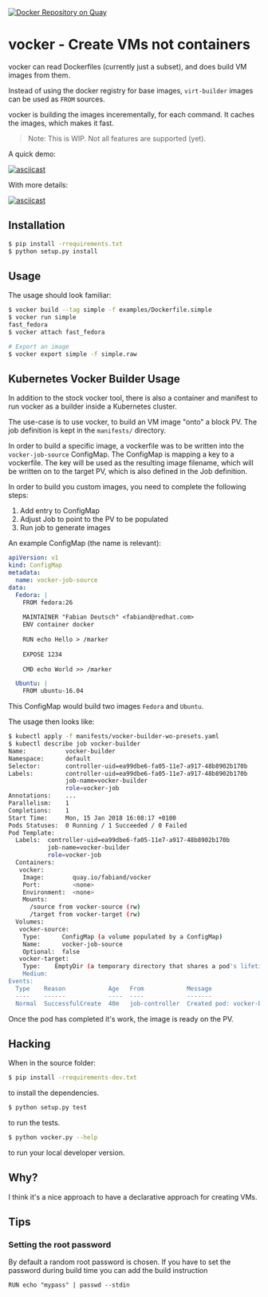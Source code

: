 [![Docker Repository on Quay](https://quay.io/repository/fabiand/vocker/status "Docker Repository on Quay")](https://quay.io/repository/fabiand/vocker)

vocker - Create VMs not containers
==================================

vocker can read Dockerfiles (currently just a subset), and does
build VM images from them.

Instead of using the docker registry for base images, `virt-builder`
images can be used as `FROM` sources.

vocker is building the images incerementally, for each command.
It caches the images, which makes it fast.

> Note: This is WIP. Not all features are supported (yet).

A quick demo:

[![asciicast](https://asciinema.org/a/091pvgwprx0fa5oosr4jcu9am.png)](https://asciinema.org/a/091pvgwprx0fa5oosr4jcu9am)

With more details:

[![asciicast](https://asciinema.org/a/eg1ccvapczlg6k2tql7kt4xru.png)](https://asciinema.org/a/eg1ccvapczlg6k2tql7kt4xru)


Installation
------------

```bash
$ pip install -rrequirements.txt
$ python setup.py install
```

Usage
-----

The usage should look familiar:

```bash
$ vocker build --tag simple -f examples/Dockerfile.simple
$ vocker run simple
fast_fedora
$ vocker attach fast_fedora

# Export an image
$ vocker export simple -f simple.raw
```

Kubernetes Vocker Builder Usage
-------------------------------

In addition to the stock vocker tool, there is also a container and manifest
to run vocker as a builder inside a Kubernetes cluster.

The use-case is to use vocker, to build an VM image "onto" a block PV.
The job definition is kept in the `manifests/` directory.

In order to build a specific image, a vockerfile was to be written into the
`vocker-job-source` ConfigMap.
The ConfigMap is mapping a key to a vockerfile. The key will be used as the
resulting image filename, which will be written on to the target PV, which is
also defined in the Job definition.

In order to build you custom images, you need to complete the following steps:

1. Add entry to ConfigMap
2. Adjust Job to point to the PV to be populated
3. Run job to generate images


An example ConfigMap (the name is relevant):

```yaml
apiVersion: v1
kind: ConfigMap
metadata:
  name: vocker-job-source
data:
  Fedora: |
    FROM fedora:26
    
    MAINTAINER "Fabian Deutsch" <fabiand@redhat.com>
    ENV container docker
    
    RUN echo Hello > /marker
    
    EXPOSE 1234
    
    CMD echo World >> /marker

  Ubuntu: |
    FROM ubuntu-16.04
```

This ConfigMap would build two images `Fedora` and `Ubuntu`.

The usage then looks like:

```bash
$ kubectl apply -f manifests/vocker-builder-wo-presets.yaml
$ kubectl describe job vocker-builder
Name:           vocker-builder
Namespace:      default
Selector:       controller-uid=ea99dbe6-fa05-11e7-a917-48b8902b170b
Labels:         controller-uid=ea99dbe6-fa05-11e7-a917-48b8902b170b
                job-name=vocker-builder
                role=vocker-job
Annotations:    ...
Parallelism:    1
Completions:    1
Start Time:     Mon, 15 Jan 2018 16:08:17 +0100
Pods Statuses:  0 Running / 1 Succeeded / 0 Failed
Pod Template:
  Labels:  controller-uid=ea99dbe6-fa05-11e7-a917-48b8902b170b
           job-name=vocker-builder
           role=vocker-job
  Containers:
   vocker:
    Image:        quay.io/fabiand/vocker
    Port:         <none>
    Environment:  <none>
    Mounts:
      /source from vocker-source (rw)
      /target from vocker-target (rw)
  Volumes:
   vocker-source:
    Type:      ConfigMap (a volume populated by a ConfigMap)
    Name:      vocker-job-source
    Optional:  false
   vocker-target:
    Type:    EmptyDir (a temporary directory that shares a pod's lifetime)
    Medium:  
Events:
  Type    Reason            Age   From            Message
  ----    ------            ----  ----            -------
  Normal  SuccessfulCreate  40m   job-controller  Created pod: vocker-builder-xkckj

```

Once the pod has completed it's work, the image is ready on the PV.

Hacking
-------

When in the source folder:

```bash
$ pip install -rrequirements-dev.txt
```

to install the dependencies.

```bash
$ python setup.py test
```

to run the tests.


```bash
$ python vocker.py --help
```

to run your local developer version.

Why?
----

I think it's a nice approach to have a declarative approach
for creating VMs.

Tips
----

### Setting the root password

By default a random root password is chosen. If you have to set the password
during build time you can add the build instruction

```
RUN echo "mypass" | passwd --stdin
```

